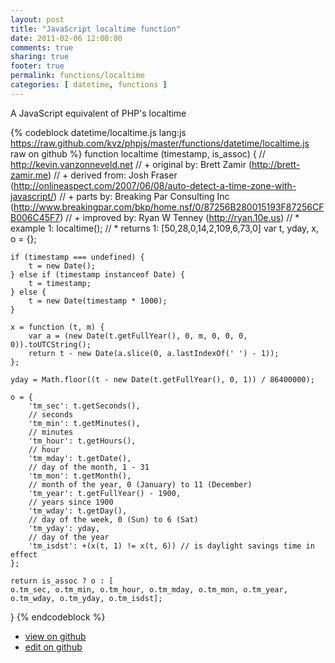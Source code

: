 ```yaml
---
layout: post
title: "JavaScript localtime function"
date: 2011-02-06 12:00:00
comments: true
sharing: true
footer: true
permalink: functions/localtime
categories: [ datetime, functions ]
---
```

A JavaScript equivalent of PHP's localtime
<!-- more -->
{% codeblock datetime/localtime.js lang:js https://raw.github.com/kvz/phpjs/master/functions/datetime/localtime.js raw on github %}
function localtime (timestamp, is_assoc) {
    // http://kevin.vanzonneveld.net
    // +   original by: Brett Zamir (http://brett-zamir.me)
    // +  derived from: Josh Fraser (http://onlineaspect.com/2007/06/08/auto-detect-a-time-zone-with-javascript/)
    // +      parts by: Breaking Par Consulting Inc (http://www.breakingpar.com/bkp/home.nsf/0/87256B280015193F87256CFB006C45F7)
    // +   improved by: Ryan W Tenney (http://ryan.10e.us)
    // *     example 1: localtime();
    // *     returns 1: [50,28,0,14,2,109,6,73,0]
    var t, yday, x, o = {};

    if (timestamp === undefined) {
        t = new Date();
    } else if (timestamp instanceof Date) {
        t = timestamp;
    } else {
        t = new Date(timestamp * 1000);
    }

    x = function (t, m) {
        var a = (new Date(t.getFullYear(), 0, m, 0, 0, 0, 0)).toUTCString();
        return t - new Date(a.slice(0, a.lastIndexOf(' ') - 1));
    };

    yday = Math.floor((t - new Date(t.getFullYear(), 0, 1)) / 86400000);

    o = {
        'tm_sec': t.getSeconds(),
        // seconds
        'tm_min': t.getMinutes(),
        // minutes
        'tm_hour': t.getHours(),
        // hour
        'tm_mday': t.getDate(),
        // day of the month, 1 - 31
        'tm_mon': t.getMonth(),
        // month of the year, 0 (January) to 11 (December)
        'tm_year': t.getFullYear() - 1900,
        // years since 1900
        'tm_wday': t.getDay(),
        // day of the week, 0 (Sun) to 6 (Sat)
        'tm_yday': yday,
        // day of the year
        'tm_isdst': +(x(t, 1) != x(t, 6)) // is daylight savings time in effect
    };

    return is_assoc ? o : [
    o.tm_sec, o.tm_min, o.tm_hour, o.tm_mday, o.tm_mon, o.tm_year, o.tm_wday, o.tm_yday, o.tm_isdst];
}
{% endcodeblock %}
<ul>
 <li><a href="https://github.com/kvz/phpjs/blob/master/functions/datetime/localtime.js">view on github</a></li>
 <li><a href="https://github.com/kvz/phpjs/edit/master/functions/datetime/localtime.js">edit on github</a></li>
</ul>
